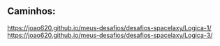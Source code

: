 ## Caminhos: 

https://joao620.github.io/meus-desafios/desafios-spacelaxy/Logica-1/
https://joao620.github.io/meus-desafios/desafios-spacelaxy/Logica-3/
